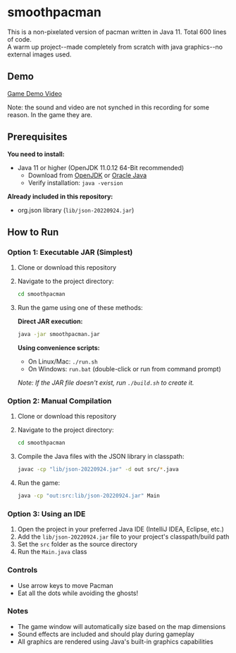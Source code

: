 # smoothpacman
This is a non-pixelated version of pacman written in Java 11. Total 600 lines of code. \
A warm up project--made completely from scratch with java graphics--no external images used.

## Demo

[Game Demo Video](https://github.com/xshirl1027/smoothpacman/assets/12800360/fd5341c2-6855-4c33-8f33-6e7dc59c9307)

Note: the sound and video are not synched in this recording for some reason. In the game they are.

## Prerequisites

**You need to install:**

- Java 11 or higher (OpenJDK 11.0.12 64-Bit recommended)
  - Download from [OpenJDK](https://openjdk.org/) or [Oracle Java](https://www.oracle.com/java/technologies/javase-downloads.html)
  - Verify installation: `java -version`

**Already included in this repository:**

- org.json library (`lib/json-20220924.jar`)

## How to Run

### Option 1: Executable JAR (Simplest)

1. Clone or download this repository
2. Navigate to the project directory:

   ```bash
   cd smoothpacman
   ```

3. Run the game using one of these methods:

   **Direct JAR execution:**

   ```bash
   java -jar smoothpacman.jar
   ```

   **Using convenience scripts:**

   - On Linux/Mac: `./run.sh`
   - On Windows: `run.bat` (double-click or run from command prompt)

   *Note: If the JAR file doesn't exist, run `./build.sh` to create it.*

### Option 2: Manual Compilation

1. Clone or download this repository
2. Navigate to the project directory:

   ```bash
   cd smoothpacman
   ```

3. Compile the Java files with the JSON library in classpath:

   ```bash
   javac -cp "lib/json-20220924.jar" -d out src/*.java
   ```

4. Run the game:

   ```bash
   java -cp "out:src:lib/json-20220924.jar" Main
   ```

### Option 3: Using an IDE

1. Open the project in your preferred Java IDE (IntelliJ IDEA, Eclipse, etc.)
2. Add the `lib/json-20220924.jar` file to your project's classpath/build path
3. Set the `src` folder as the source directory
4. Run the `Main.java` class

### Controls

- Use arrow keys to move Pacman
- Eat all the dots while avoiding the ghosts!

### Notes

- The game window will automatically size based on the map dimensions
- Sound effects are included and should play during gameplay
- All graphics are rendered using Java's built-in graphics capabilities



